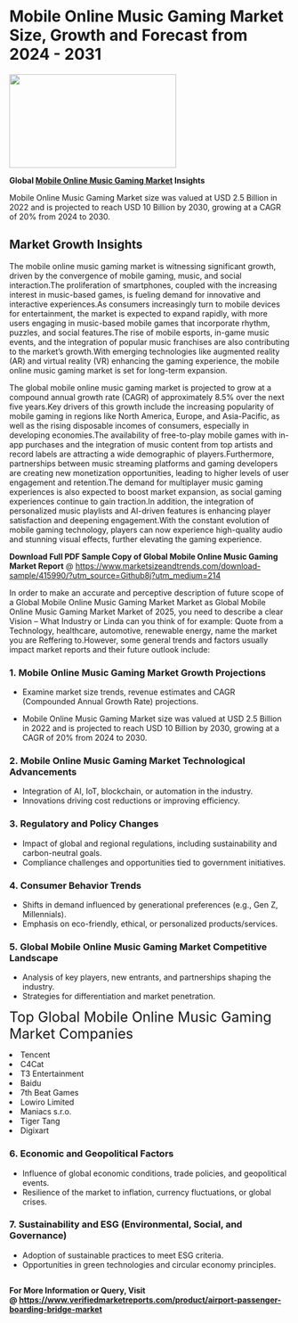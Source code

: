 <H1>Mobile Online Music Gaming Market Size, Growth and Forecast from 2024 - 2031</H1><img class="aligncenter size-medium wp-image-584254" src="https://thirdeyenews.in/wp-content/uploads/2024/09/Global-Market-Research-300x168.jpeg" alt="" width="300" height="168" /><p><strong>Global&nbsp;<a href="https://www.marketsizeandtrends.com/download-sample/415990/?utm_source=Github8j?utm_medium=214">Mobile Online Music Gaming Market</a> Insights</strong></p><p>Mobile Online Music Gaming Market size was valued at USD 2.5 Billion in 2022 and is projected to reach USD 10 Billion by 2030, growing at a CAGR of 20% from 2024 to 2030.</p><p><h2>Market Growth Insights</h2> <p>The mobile online music gaming market is witnessing significant growth, driven by the convergence of mobile gaming, music, and social interaction.The proliferation of smartphones, coupled with the increasing interest in music-based games, is fueling demand for innovative and interactive experiences.As consumers increasingly turn to mobile devices for entertainment, the market is expected to expand rapidly, with more users engaging in music-based mobile games that incorporate rhythm, puzzles, and social features.The rise of mobile esports, in-game music events, and the integration of popular music franchises are also contributing to the market’s growth.With emerging technologies like augmented reality (AR) and virtual reality (VR) enhancing the gaming experience, the mobile online music gaming market is set for long-term expansion.</p> <p>The global mobile online music gaming market is projected to grow at a compound annual growth rate (CAGR) of approximately 8.5% over the next five years.Key drivers of this growth include the increasing popularity of mobile gaming in regions like North America, Europe, and Asia-Pacific, as well as the rising disposable incomes of consumers, especially in developing economies.The availability of free-to-play mobile games with in-app purchases and the integration of music content from top artists and record labels are attracting a wide demographic of players.Furthermore, partnerships between music streaming platforms and gaming developers are creating new monetization opportunities, leading to higher levels of user engagement and retention.The demand for multiplayer music gaming experiences is also expected to boost market expansion, as social gaming experiences continue to gain traction.In addition, the integration of personalized music playlists and AI-driven features is enhancing player satisfaction and deepening engagement.With the constant evolution of mobile gaming technology, players can now experience high-quality audio and stunning visual effects, further elevating the gaming experience.<p><span class=""><strong>Download Full PDF Sample Copy of Global Mobile Online Music Gaming Market Report</strong> @ <a href="https://www.marketsizeandtrends.com/download-sample/415990/?utm_source=Github8j?utm_medium=214" target="_blank">https://www.marketsizeandtrends.com/download-sample/415990/?utm_source=Github8j?utm_medium=214</a></span></p><p>In order to make an accurate and perceptive description of future scope of a Global&nbsp;Mobile Online Music Gaming Market Market as Global&nbsp;Mobile Online Music Gaming Market Market of 2025, you need to describe a clear Vision &ndash; What Industry or Linda can you think of for example: Quote from a Technology, healthcare, automotive, renewable energy, name the market you are Reffering to.However, some general trends and factors usually impact market reports and their future outlook include:</p><h3>1.&nbsp;<strong>Mobile Online Music Gaming Market Growth Projections</strong></h3><ul><li>Examine market size trends, revenue estimates and CAGR (Compounded Annual Growth Rate) projections.</li><li><p>Mobile Online Music Gaming Market size was valued at USD 2.5 Billion in 2022 and is projected to reach USD 10 Billion by 2030, growing at a CAGR of 20% from 2024 to 2030.</p></li></ul><h3>2.&nbsp;<strong>Mobile Online Music Gaming Market Technological Advancements</strong></h3><ul><li>Integration of AI, IoT, blockchain, or automation in the industry.</li><li>Innovations driving cost reductions or improving efficiency.</li></ul><h3>3.&nbsp;<strong>Regulatory and Policy Changes</strong></h3><ul><li>Impact of global and regional regulations, including sustainability and carbon-neutral goals.</li><li>Compliance challenges and opportunities tied to government initiatives.</li></ul><h3>4.&nbsp;<strong>Consumer Behavior Trends</strong></h3><ul><li>Shifts in demand influenced by generational preferences (e.g., Gen Z, Millennials).</li><li>Emphasis on eco-friendly, ethical, or personalized products/services.</li></ul><h3>5.&nbsp;<strong>Global Mobile Online Music Gaming Market Competitive Landscape</strong></h3><ul><li>Analysis of key players, new entrants, and partnerships shaping the industry.</li><li>Strategies for differentiation and market penetration.</li></ul><p data-pm-slice="1 1 []"><span style="color: inherit; font-family: inherit; font-size: 25px;">Top Global Mobile Online Music Gaming Market Companies</span></p><div class="" data-test-id=""><p><li>Tencent</li><li> C4Cat</li><li> T3 Entertainment</li><li> Baidu</li><li> 7th Beat Games</li><li> Lowiro Limited</li><li> Maniacs s.r.o.</li><li> Tiger Tang</li><li> Digixart</li></p></div><h3>6.&nbsp;<strong>Economic and Geopolitical Factors</strong></h3><ul><li>Influence of global economic conditions, trade policies, and geopolitical events.</li><li>Resilience of the market to inflation, currency fluctuations, or global crises.</li></ul><h3>7.&nbsp;<strong>Sustainability and ESG (Environmental, Social, and Governance)</strong></h3><ul><li>Adoption of sustainable practices to meet ESG criteria.</li><li>Opportunities in green technologies and circular economy principles.</li></ul><h2><strong style="font-size: 14px;">For More Information or Query, Visit @&nbsp;</strong><a style="background-color: #ffffff; font-size: 14px;" href="https://www.marketsizeandtrends.com/report/mobile-online-music-gaming-market/" target="_blank">https://www.verifiedmarketreports.com/product/airport-passenger-boarding-bridge-market</a></h2>